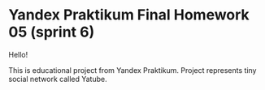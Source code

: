 # Yandex Praktikum Final Homework 05 (sprint 6)

Hello!

This is educational project from Yandex Praktikum.
Project represents tiny social network called Yatube.
